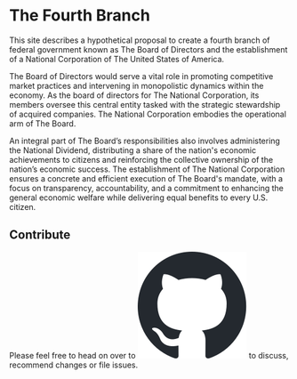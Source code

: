 # The Fourth Branch

This site describes a hypothetical proposal to create a fourth branch of federal
government known as The Board of Directors and the establishment of a National
Corporation of The United States of America.

The Board of Directors would serve a vital role in promoting competitive market
practices and intervening in monopolistic dynamics within the economy. As the
board of directors for The National Corporation, its members oversee this
central entity tasked with the strategic stewardship of acquired companies. The
National Corporation embodies the operational arm of The Board.

An integral part of The Board’s responsibilities also involves administering the
National Dividend, distributing a share of the nation's economic achievements to
citizens and reinforcing the collective ownership of the nation’s economic
success. The establishment of The National Corporation ensures a concrete and
efficient execution of The Board's mandate, with a focus on transparency,
accountability, and a commitment to enhancing the general economic welfare while
delivering equal benefits to every U.S. citizen.

## Contribute

Please feel free to head on over to
[![GitHub](./github-mark.svg)](https://github.com/justinmchase/fourth-branch) to
discuss, recommend changes or file issues.

